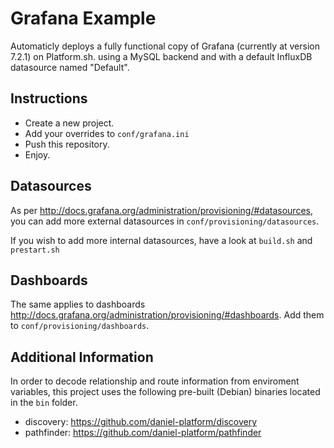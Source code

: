 # Grafana Example

Automaticly deploys a fully functional copy of Grafana (currently at version 7.2.1) on Platform.sh.
using a MySQL backend and with a default InfluxDB datasource named "Default".

## Instructions

- Create a new project.
- Add your overrides to `conf/grafana.ini`
- Push this repository.
- Enjoy.

## Datasources

As per http://docs.grafana.org/administration/provisioning/#datasources, you can
add more external datasources in `conf/provisioning/datasources`.

If you wish to add more internal datasources, have a look at `build.sh` and `prestart.sh`

## Dashboards

The same applies to dashboards http://docs.grafana.org/administration/provisioning/#dashboards.
Add them to `conf/provisioning/dashboards`.

## Additional Information

In order to decode relationship and route information from enviroment
variables, this project uses the following pre-built (Debian) binaries
located in the `bin` folder.

- discovery: https://github.com/daniel-platform/discovery
- pathfinder: https://github.com/daniel-platform/pathfinder
